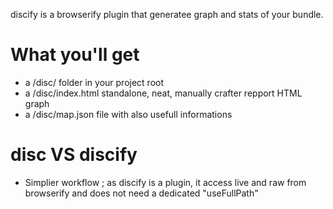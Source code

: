 discify is a browserify plugin that generatee graph and stats of your bundle.

# What you'll get
* a /disc/ folder in your project root
* a /disc/index.html standalone, neat, manually crafter repport HTML graph
* a /disc/map.json file with also usefull informations


# disc VS discify
* Simplier workflow ; as discify is a plugin, it access live and raw from browserify and does not need a dedicated "useFullPath"

  
